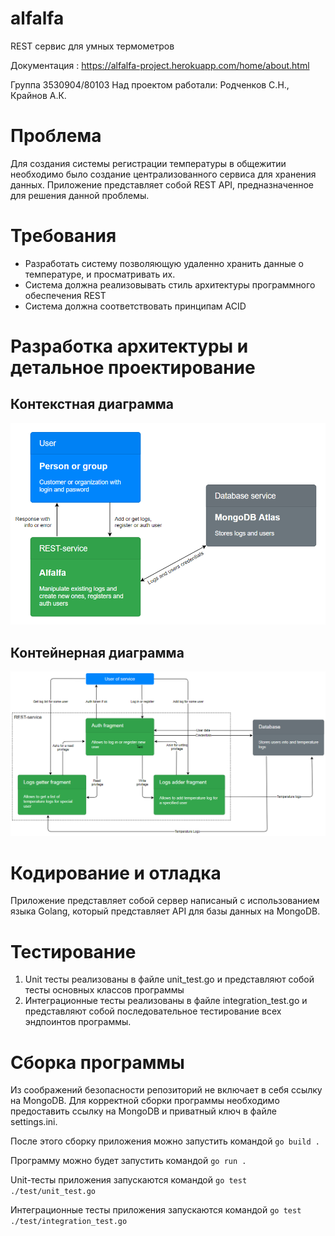 # alfalfa
REST сервис для умных термометров

Документация : https://alfalfa-project.herokuapp.com/home/about.html

Группа 3530904/80103
Над проектом работали: Родченков С.Н., Крайнов А.К.
# Проблема
Для создания системы регистрации температуры в общежитии необходимо было создание централизованного сервиса для хранения данных. 
Приложение представляет собой REST API, предназначенное для решения данной проблемы.
# Требования
* Разработать систему позволяющую удаленно хранить данные о температуре, и просматривать их. 
* Система должна реализовывать стиль архитектуры программного обеспечения REST
* Система должна соответствовать принципам ACID
# Разработка архитектуры и детальное проектирование
## Контекстная диаграмма
![](./report/ContextDiagram.png)
## Контейнерная диаграмма
![](./report/ContainerDiagram.png)
# Кодирование и отладка 
Приложение представляет собой сервер написаный с использованием языка Golang, который представляет API для базы данных на MongoDB.
# Тестирование
1) Unit тесты реализованы в файле unit_test.go и представляют собой тесты основных классов программы
2) Интеграционные тесты реализованы в файле integration_test.go и представляют собой последовательное тестирование всех эндпоинтов программы.
# Сборка программы
Из соображений безопасности репозиторий не включает в себя ссылку на MongoDB.
Для корректной сборки программы необходимо предоставить ссылку на MongoDB и приватный ключ в файле settings.ini.

После этого сборку приложения можно запустить командой ```go build .```

Программу можно будет запустить командой ```go run .```

Unit-тесты приложения запускаются командой ```go test ./test/unit_test.go```

Интеграционные тесты приложения запускаются командой ```go test ./test/integration_test.go```
